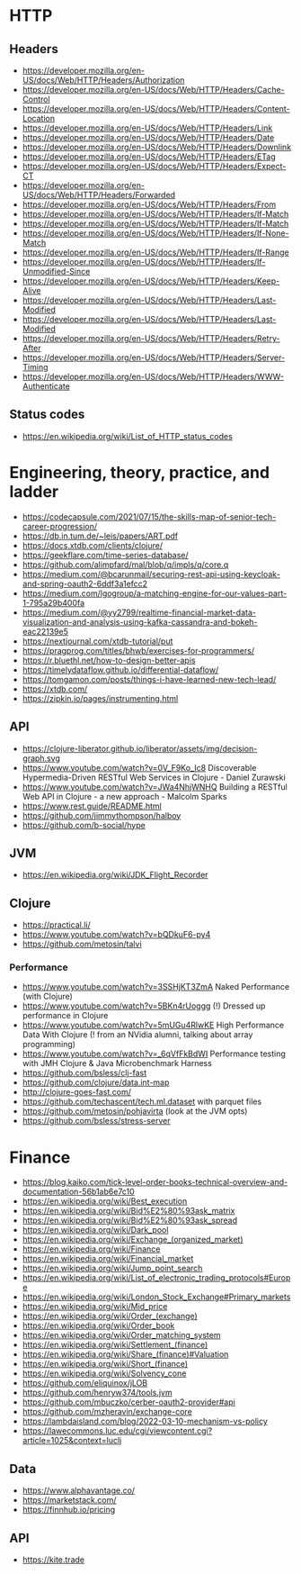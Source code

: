 # HTTP

## Headers

- https://developer.mozilla.org/en-US/docs/Web/HTTP/Headers/Authorization
- https://developer.mozilla.org/en-US/docs/Web/HTTP/Headers/Cache-Control
- https://developer.mozilla.org/en-US/docs/Web/HTTP/Headers/Content-Location
- https://developer.mozilla.org/en-US/docs/Web/HTTP/Headers/Link
- https://developer.mozilla.org/en-US/docs/Web/HTTP/Headers/Date
- https://developer.mozilla.org/en-US/docs/Web/HTTP/Headers/Downlink
- https://developer.mozilla.org/en-US/docs/Web/HTTP/Headers/ETag
- https://developer.mozilla.org/en-US/docs/Web/HTTP/Headers/Expect-CT
- https://developer.mozilla.org/en-US/docs/Web/HTTP/Headers/Forwarded
- https://developer.mozilla.org/en-US/docs/Web/HTTP/Headers/From
- https://developer.mozilla.org/en-US/docs/Web/HTTP/Headers/If-Match
- https://developer.mozilla.org/en-US/docs/Web/HTTP/Headers/If-Match
- https://developer.mozilla.org/en-US/docs/Web/HTTP/Headers/If-None-Match
- https://developer.mozilla.org/en-US/docs/Web/HTTP/Headers/If-Range
- https://developer.mozilla.org/en-US/docs/Web/HTTP/Headers/If-Unmodified-Since
- https://developer.mozilla.org/en-US/docs/Web/HTTP/Headers/Keep-Alive
- https://developer.mozilla.org/en-US/docs/Web/HTTP/Headers/Last-Modified
- https://developer.mozilla.org/en-US/docs/Web/HTTP/Headers/Last-Modified
- https://developer.mozilla.org/en-US/docs/Web/HTTP/Headers/Retry-After
- https://developer.mozilla.org/en-US/docs/Web/HTTP/Headers/Server-Timing
- https://developer.mozilla.org/en-US/docs/Web/HTTP/Headers/WWW-Authenticate

## Status codes

- https://en.wikipedia.org/wiki/List_of_HTTP_status_codes

# Engineering, theory, practice, and ladder

- https://codecapsule.com/2021/07/15/the-skills-map-of-senior-tech-career-progression/
- https://db.in.tum.de/~leis/papers/ART.pdf
- https://docs.xtdb.com/clients/clojure/
- https://geekflare.com/time-series-database/
- https://github.com/alimpfard/mal/blob/q/impls/q/core.q
- https://medium.com/@bcarunmail/securing-rest-api-using-keycloak-and-spring-oauth2-6ddf3a1efcc2
- https://medium.com/lgogroup/a-matching-engine-for-our-values-part-1-795a29b400fa
- https://medium.com/@yy2799/realtime-financial-market-data-visualization-and-analysis-using-kafka-cassandra-and-bokeh-eac22139e5
- https://nextjournal.com/xtdb-tutorial/put
- https://pragprog.com/titles/bhwb/exercises-for-programmers/
- https://r.bluethl.net/how-to-design-better-apis
- https://timelydataflow.github.io/differential-dataflow/
- https://tomgamon.com/posts/things-i-have-learned-new-tech-lead/
- https://xtdb.com/
- https://zipkin.io/pages/instrumenting.html

## API

- https://clojure-liberator.github.io/liberator/assets/img/decision-graph.svg
- https://www.youtube.com/watch?v=0V_F9Ko_Ic8 Discoverable Hypermedia-Driven RESTful Web Services in Clojure - Daniel Zurawski
- https://www.youtube.com/watch?v=JWa4NhjWNHQ Building a RESTful Web API in Clojure - a new approach - Malcolm Sparks
- https://www.rest.guide/README.html
- https://github.com/jimmythompson/halboy
- https://github.com/b-social/hype

## JVM

- https://en.wikipedia.org/wiki/JDK_Flight_Recorder

## Clojure

- https://practical.li/
- https://www.youtube.com/watch?v=bQDkuF6-py4
- https://github.com/metosin/talvi

### Performance

- https://www.youtube.com/watch?v=3SSHjKT3ZmA Naked Performance (with Clojure)
- https://www.youtube.com/watch?v=5BKn4rUoggg (!) Dressed up performance in Clojure
- https://www.youtube.com/watch?v=5mUGu4RlwKE High Performance Data With Clojure (! from an NVidia alumni, talking about array programming)
- https://www.youtube.com/watch?v=_6qVfFkBdWI Performance testing with JMH Clojure & Java Microbenchmark Harness
- https://github.com/bsless/clj-fast
- https://github.com/clojure/data.int-map
- http://clojure-goes-fast.com/
- https://github.com/techascent/tech.ml.dataset with parquet files
- https://github.com/metosin/pohjavirta (look at the JVM opts)
- https://github.com/bsless/stress-server

# Finance

- https://blog.kaiko.com/tick-level-order-books-technical-overview-and-documentation-56b1ab6e7c10
- https://en.wikipedia.org/wiki/Best_execution
- https://en.wikipedia.org/wiki/Bid%E2%80%93ask_matrix
- https://en.wikipedia.org/wiki/Bid%E2%80%93ask_spread
- https://en.wikipedia.org/wiki/Dark_pool
- https://en.wikipedia.org/wiki/Exchange_(organized_market)
- https://en.wikipedia.org/wiki/Finance
- https://en.wikipedia.org/wiki/Financial_market
- https://en.wikipedia.org/wiki/Jump_point_search
- https://en.wikipedia.org/wiki/List_of_electronic_trading_protocols#Europe
- https://en.wikipedia.org/wiki/London_Stock_Exchange#Primary_markets
- https://en.wikipedia.org/wiki/Mid_price
- https://en.wikipedia.org/wiki/Order_(exchange)
- https://en.wikipedia.org/wiki/Order_book
- https://en.wikipedia.org/wiki/Order_matching_system
- https://en.wikipedia.org/wiki/Settlement_(finance)
- https://en.wikipedia.org/wiki/Share_(finance)#Valuation
- https://en.wikipedia.org/wiki/Short_(finance)
- https://en.wikipedia.org/wiki/Solvency_cone
- https://github.com/eliquinox/jLOB
- https://github.com/henryw374/tools.jvm
- https://github.com/mbuczko/cerber-oauth2-provider#api
- https://github.com/mzheravin/exchange-core
- https://lambdaisland.com/blog/2022-03-10-mechanism-vs-policy
- https://lawecommons.luc.edu/cgi/viewcontent.cgi?article=1025&context=luclj

## Data

- https://www.alphavantage.co/
- https://marketstack.com/
- https://finnhub.io/pricing

## API

- https://kite.trade
